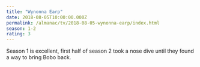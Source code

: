 ```yaml
---
title: "Wynonna Earp"
date: 2018-08-05T10:00:00.000Z
permalink: /almanac/tv/2018-08-05-wynonna-earp/index.html
season: 1-2
rating: 3
---
```


Season 1 is excellent, first half of season 2 took a nose dive until they found a way to bring Bobo back.